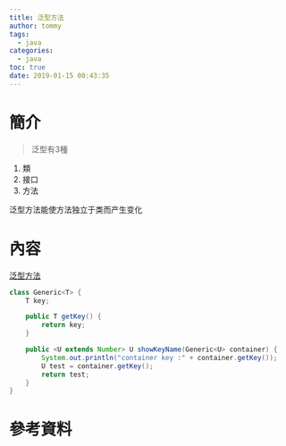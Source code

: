 ```yaml
---
title: 泛型方法
author: tommy
tags:
  - java
categories:
  - java
toc: true
date: 2019-01-15 00:43:35
---
```


# 簡介

> 泛型有3種
1. 類
2. 接口
3. 方法

泛型方法能使方法独立于类而产生变化

<!--more-->
# 內容

[泛型方法](https://blog.csdn.net/s10461/article/details/53941091)

```java
class Generic<T> {
    T key;

    public T getKey() {
        return key;
    }

    public <U extends Number> U showKeyName(Generic<U> container) {
        System.out.println("container key :" + container.getKey());
        U test = container.getKey();
        return test;
    }
}
```


# 參考資料


